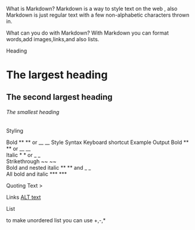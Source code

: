 What is Markdown? Markdown is a way to style text on the web , also Markdown is just regular text with a few non-alphabetic characters thrown in.

What can you do with Markdown? With Markdown you can format words,add images,links,and also lists.

Heading 

# The largest heading
## The second largest heading
###### The smallest heading

Styling

Bold	** ** or __ __
Style	Syntax	Keyboard shortcut	Example	Output
Bold	** ** or __ __	
Italic	* * or _ _	
Strikethrough	~~ ~~	
Bold and nested italic	** ** and _ _		
All bold and italic	*** ***		

Quoting Text >

Links
[ALT text](link)

List

to make unordered list you can use +,-,*

